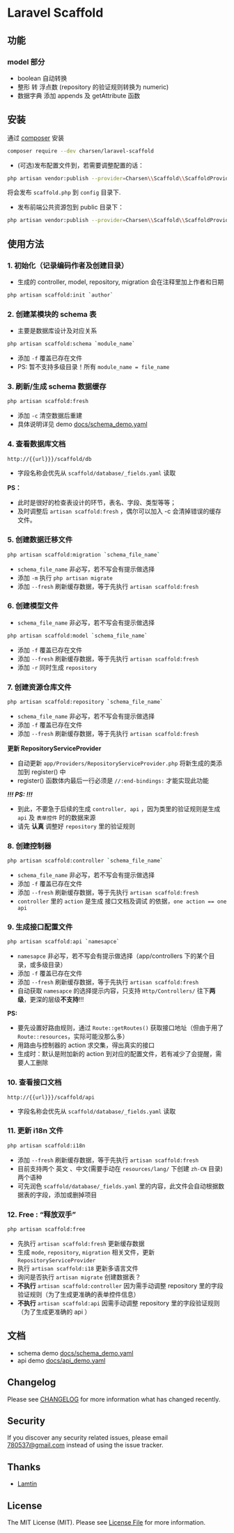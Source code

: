 # Laravel Scaffold

## 功能

### model 部分
- boolean 自动转换
- 整形 转 浮点数 (repository 的验证规则转换为 numeric)
- 数据字典 添加 appends 及 getAttribute 函数

## 安装
通过 [composer](https://laravel-china.org/composer) 安装
```sh
composer require --dev charsen/laravel-scaffold
```

- (可选)发布配置文件到，若需要调整配置的话：
```sh
php artisan vendor:publish --provider=Charsen\\Scaffold\\ScaffoldProvider --tag=config
```
将会发布 `scaffold.php` 到 `config` 目录下.

- 发布前端公共资源包到 public 目录下：
```sh
php artisan vendor:publish --provider=Charsen\\Scaffold\\ScaffoldProvider --tag=public --force
```


## 使用方法
### 1. 初始化（记录编码作者及创建目录）
- 生成的 controller, model, repository, migration 会在注释里加上作者和日期
```sh
php artisan scaffold:init `author`
```


### 2. 创建某模块的 schema 表
- 主要是数据库设计及对应关系
```sh
php artisan scaffold:schema `module_name`
```
- 添加 `-f` 覆盖已存在文件
- PS: 暂不支持多级目录！所有 `module_name = file_name`


### 3. 刷新/生成 schema 数据缓存
```sh
php artisan scaffold:fresh
```
- 添加 `-c` 清空数据后重建
- 具体说明详见 demo [docs/schema_demo.yaml](https://github.com/charsen/laravel-scaffold/blob/master/docs/schema_demo.yaml)


### 4. 查看数据库文档
```sh
http://{{url}}}/scaffold/db
```
- 字段名称会优先从 `scaffold/database/_fields.yaml` 读取

**PS：** 
- 此时是很好的检查表设计的环节，表名、字段、类型等等；
- 及时调整后 `artisan scaffold:fresh` ，偶尔可以加入 -c 会清掉错误的缓存文件。


### 5. 创建数据迁移文件
```sh
php artisan scaffold:migration `schema_file_name`
```
- `schema_file_name` 非必写，若不写会有提示做选择
- 添加 `-m` 执行 `php artisan migrate`
- 添加 `--fresh` 刷新缓存数据，等于先执行 `artisan scaffold:fresh`


### 6. 创建模型文件
- `schema_file_name` 非必写，若不写会有提示做选择
```sh
php artisan scaffold:model `schema_file_name`
```
- 添加 `-f` 覆盖已存在文件
- 添加 `--fresh` 刷新缓存数据，等于先执行 `artisan scaffold:fresh`
- 添加 `-r` 同时生成 `repository`


### 7. 创建资源仓库文件 
```sh
php artisan scaffold:repository `schema_file_name`
```
- `schema_file_name` 非必写，若不写会有提示做选择
- 添加 `-f` 覆盖已存在文件
- 添加 `--fresh` 刷新缓存数据，等于先执行 `artisan scaffold:fresh`

**更新 RepositoryServiceProvider**
- 自动更新 `app/Providers/RepositoryServiceProvider.php` 将新生成的类添加到 register() 中
- register() 函数体内最后一行必须是 `//:end-bindings:` 才能实现此功能

_**!!! PS: !!!**_
- 到此，不要急于后续的生成 `controller, api` ，因为类里的验证规则是生成 `api` 及 `表单控件` 时的数据来源
- 请先 **认真** 调整好 `repository` 里的验证规则


### 8. 创建控制器
```sh
php artisan scaffold:controller `schema_file_name`
```
- `schema_file_name` 非必写，若不写会有提示做选择
- 添加 `-f` 覆盖已存在文件
- 添加 `--fresh` 刷新缓存数据，等于先执行 `artisan scaffold:fresh`
- `controller` 里的 `action` 是生成 接口文档及调试 的依据，`one action == one api`


### 9. 生成接口配置文件
```sh
php artisan scaffold:api `namesapce`
```
- `namesapce` 非必写，若不写会有提示做选择（app/controllers 下的某个目录，或多级目录）
- 添加 `-f` 覆盖已存在文件
- 添加 `--fresh` 刷新缓存数据，等于先执行 `artisan scaffold:fresh`
- 自动获取 `namesapce` 的选择提示内容，只支持 `Http/Controllers/` 往下**两级**，更深的层级**不支持**!!!

**PS:**
- 要先设置好路由规则，通过 `Route::getRoutes()` 获取接口地址（但由于用了 `Route::resources`，实际可能没那么多）
- 用路由与控制器的 action 求交集，得出真实的接口
- 生成时：默认是附加新的 action 到对应的配置文件，若有减少了会提醒，需要人工删除 


### 10. 查看接口文档
```
http://{{url}}}/scaffold/api
```
- 字段名称会优先从 `scaffold/database/_fields.yaml` 读取


### 11. 更新 i18n 文件
```sh
php artisan scaffold:i18n
```
- 添加 `--fresh` 刷新缓存数据，等于先执行 `artisan scaffold:fresh`
- 目前支持两个 英文 、中文(需要手动在 `resources/lang/` 下创建 `zh-CN` 目录) 两个语种
- 可先润色 `scaffold/database/_fields.yaml` 里的内容，此文件会自动根据数据表的字段，添加或删掉项目


### 12. Free : “释放双手”
```sh
php artisan scaffold:free
```
- 先执行 `artisan scaffold:fresh` 更新缓存数据
- 生成 `mode`, `repository`, `migration` 相关文件，更新 `RepositoryServiceProvider`
- 执行 `artisan scaffold:i18` 更新多语言文件
- 询问是否执行 `artisan migrate` 创建数据表？
- **不执行** `artisan scaffold:controller` 因为需手动调整 repository 里的字段验证规则（为了生成更准确的表单控件信息）
- **不执行** `artisan scaffold:api` 因需手动调整 repository 里的字段验证规则（为了生成更准确的 api ）


## 文档
- schema demo [docs/schema_demo.yaml](https://github.com/charsen/laravel-scaffold/blob/master/docs/schema_demo.yaml)
- api demo [docs/api_demo.yaml](https://github.com/charsen/laravel-scaffold/blob/master/docs/api_demo.yaml)


## Changelog
Please see [CHANGELOG](*CHANGELOG.md*) for more information what has changed recently.


## Security
If you discover any security related issues, please email 780537@gmail.com instead of using the issue tracker.


## Thanks
- [Lamtin](https://github.com/Lamtin)


## License
The MIT License (MIT). Please see [License File](*LICENSE.md*) for more information.
 
 
